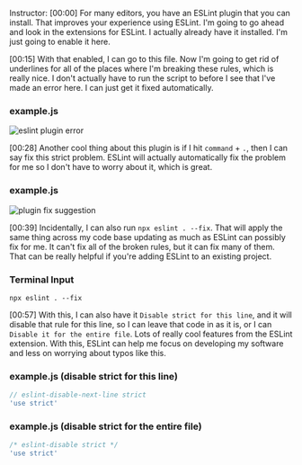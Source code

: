 Instructor: [00:00] For many editors, you have an ESLint plugin that you can install. That improves your experience using ESLint. I'm going to go ahead and look in the extensions for ESLint. I actually already have it installed. I'm just going to enable it here.

[00:15] With that enabled, I can go to this file. Now I'm going to get rid of underlines for all of the places where I'm breaking these rules, which is really nice. I don't actually have to run the script to before I see that I've made an error here. I can just get it fixed automatically.

### example.js
![eslint plugin error](https://res.cloudinary.com/dg3gyk0gu/image/upload/v1574890652/transcript-images/eslint-use-the-eslint-extension-for-vscode-eslint-plugin-error.jpg)

[00:28] Another cool thing about this plugin is if I hit `command` + `.`, then I can say fix this strict problem. ESLint will actually automatically fix the problem for me so I don't have to worry about it, which is great.

### example.js
![plugin fix suggestion](https://res.cloudinary.com/dg3gyk0gu/image/upload/v1574890636/transcript-images/eslint-use-the-eslint-extension-for-vscode-plugin-suggestion.jpg)

[00:39] Incidentally, I can also run `npx eslint . --fix`. That will apply the same thing across my code base updating as much as ESLint can possibly fix for me. It can't fix all of the broken rules, but it can fix many of them. That can be really helpful if you're adding ESLint to an existing project.

### Terminal Input
```
npx eslint . --fix
```

[00:57] With this, I can also have it `Disable strict for this line`, and it will disable that rule for this line, so I can leave that code in as it is, or I can `Disable it for the entire file`. Lots of really cool features from the ESLint extension. With this, ESLint can help me focus on developing my software and less on worrying about typos like this.

### example.js (disable strict for this line)
```js
// eslint-disable-next-line strict
'use strict'
```

### example.js (disable strict for the entire file)
```js
/* eslint-disable strict */
'use strict'
```
